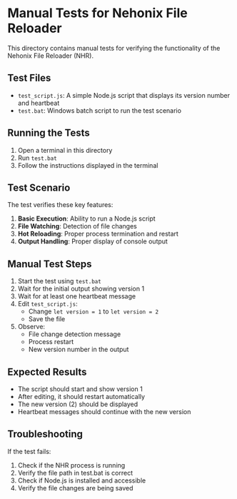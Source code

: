 # Manual Tests for Nehonix File Reloader

This directory contains manual tests for verifying the functionality of the Nehonix File Reloader (NHR).

## Test Files

- `test_script.js`: A simple Node.js script that displays its version number and heartbeat
- `test.bat`: Windows batch script to run the test scenario

## Running the Tests

1. Open a terminal in this directory
2. Run `test.bat`
3. Follow the instructions displayed in the terminal

## Test Scenario

The test verifies these key features:
1. **Basic Execution**: Ability to run a Node.js script
2. **File Watching**: Detection of file changes
3. **Hot Reloading**: Proper process termination and restart
4. **Output Handling**: Proper display of console output

## Manual Test Steps

1. Start the test using `test.bat`
2. Wait for the initial output showing version 1
3. Wait for at least one heartbeat message
4. Edit `test_script.js`:
   - Change `let version = 1` to `let version = 2`
   - Save the file
5. Observe:
   - File change detection message
   - Process restart
   - New version number in the output

## Expected Results

- The script should start and show version 1
- After editing, it should restart automatically
- The new version (2) should be displayed
- Heartbeat messages should continue with the new version

## Troubleshooting

If the test fails:
1. Check if the NHR process is running
2. Verify the file path in test.bat is correct
3. Check if Node.js is installed and accessible
4. Verify the file changes are being saved 